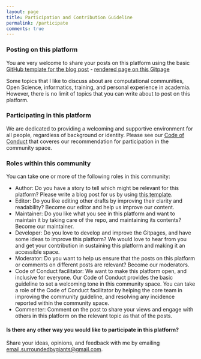 ```yaml
---
layout: page
title: Participation and Contribution Guideline
permalink: /participate
comments: true
---
```


<div class="row justify-content-between">
<div class="col-md-8 pr-5">

<h3>Posting on this platform</h3>

<p>You are very welcome to share your posts on this platform using the basic <a href="https://raw.githubusercontent.com/malvikasharan/surrounded-by-giants/gh-pages/_pages/template.md">GitHub template for the blog post</a> - <a href="{{ site.baseurl }}/template">rendered page on this Gitpage</a></p>

<p>Some topics that I like to discuss about are computational communities, Open Science, informatics, training, and personal experience in academia. However, there is no limit of topics that you can write about to post on this platform.</p>

<h3>Participating in this platform</h3>

<p>We are dedicated to providing a welcoming and supportive environment for all people, regardless of background or identity. Please see our <a href="{{ site.baseurl }}/conduct">Code of Conduct</a> that coveres our recommendation for participation in the community space.</p>

<h3>Roles within this community</h3>

<p>You can take one or more of the following roles in this community:</p>

<ul>
<li>Author: Do you have a story to tell which might be relevant for this platform? Please write a blog post for us by using <a href="https://raw.githubusercontent.com/malvikasharan/surrounded-by-giants/gh-pages/_pages/template.md">this template</a>.</li>
<li>Editor: Do you like editing other drafts by improving their clarity and readability? Become our editor and help us improve our content.</li>
<li>Maintainer: Do you like what you see in this platform and want to maintain it by taking care of the repo, and maintaining its contents? Become our maintainer.</li>
<li>Developer: Do you love to develop and improve the Gitpages, and have some ideas to improve this platform? We would love to hear from you and get your contribution in sustaining this platform and making it an accessible space.</li>
<li>Moderator: Do you want to help us ensure that the posts on this platform or comments on different posts are relevant? Become our moderators.</li>
<li>Code of Conduct facilitator: We want to make this platform open, and inclusive for everyone. Our Code of Conduct provides the basic guideline to set a welcoming tone in this community space. You can take a role of the Code of Conduct facilitator by helping the core team in improving the community guideline, and resolving any incidence reported within the community space.</li>
<li>Commenter: Comment on the post to share your views and engage with others in this platform on the relevant topic as that of the posts.</li>
</ul>

<h4>Is there any other way you would like to participate in this platform?</h4>

<p>Share your ideas, opinions, and feedback with me by emailing <a href="mailto: email.surroundedbygiants@gmail.com">email.surroundedbygiants@gmail.com</a>.<p>
